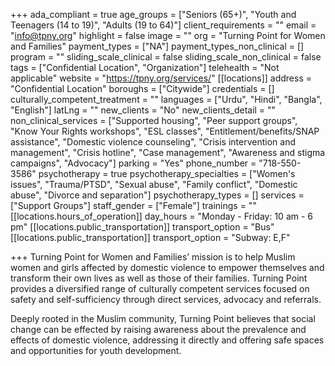 +++
ada_compliant = true
age_groups = ["Seniors (65+)", "Youth and Teenagers (14 to 19)", "Adults (19 to 64)"]
client_requirements = ""
email = "info@tpny.org"
highlight = false
image = ""
org = "Turning Point for Women and Families"
payment_types = ["NA"]
payment_types_non_clinical = []
program = ""
sliding_scale_clinical = false
sliding_scale_non_clinical = false
tags = ["Confidential Location", "Organization"]
telehealth = "Not applicable"
website = "https://tpny.org/services/"
[[locations]]
address = "Confidential Location"
boroughs = ["Citywide"]
credentials = []
culturally_competent_treatment = ""
languages = ["Urdu", "Hindi", "Bangla", "English"]
latLng = ""
new_clients = "No"
new_clients_detail = ""
non_clinical_services = ["Supported housing", "Peer support groups", "Know Your Rights workshops", "ESL classes", "Entitlement/benefits/SNAP assistance", "Domestic violence counseling", "Crisis intervention and management", "Crisis hotline", "Case management", "Awareness and stigma campaigns", "Advocacy"]
parking = "Yes"
phone_number = "718-550-3586"
psychotherapy = true
psychotherapy_specialties = ["Women's issues", "Trauma/PTSD", "Sexual abuse", "Family conflict", "Domestic abuse", "Divorce and separation"]
psychotherapy_types = []
services = ["Support Groups"]
staff_gender = ["Female"]
trainings = ""
[[locations.hours_of_operation]]
day_hours = "Monday - Friday: 10 am - 6 pm"
[[locations.public_transportation]]
transport_option = "Bus"
[[locations.public_transportation]]
transport_option = "Subway: E,F"

+++
Turning Point for Women and Families’ mission is to help Muslim women and girls affected by domestic violence to empower themselves and transform their own lives as well as those of their families. Turning Point provides a diversified range of culturally competent services focused on safety and self-sufficiency through direct services, advocacy and referrals.

Deeply rooted in the Muslim community, Turning Point believes that social change can be effected by raising awareness about the prevalence and effects of domestic violence, addressing it directly and offering safe spaces and opportunities for youth development.